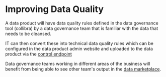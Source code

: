 # Improving Data Quality

A data product will have data quality rules defined in the data governance tool (collibra) by a data governance team that is familiar with the data that needs to be cleansed.

IT can then convert these into technical data quality rules which can be configured in the data product admin website and uploaded to the data product via the [control endpoint](dp-data-quality.md)

Data governance teams working in different areas of the business will benefit from being able to see other team's output in the [data marketplace](data-marketplace.md).
